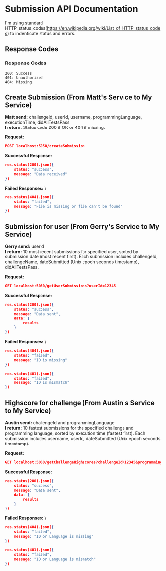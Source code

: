 # Submission API Documentation
I'm using standard HTTP_status_codes(https://en.wikipedia.org/wiki/List_of_HTTP_status_codes) to indenticate status and errors. 

## Response Codes 
### Response Codes
```
200: Success
401: Unauthorized
404: Missing
```


## Create Submission (From Matt's Service to My Service)
**Matt send:** challengeId, userId, username, programmingLanguage, executionTime, didAllTestsPass\
**I return:** Status code 200 if OK or 404 if missing. 

**Request:**
```json
POST localhost:5050/createSubmission
```
**Successful Response:**
```json
res.status(200).json({
    status: "success",
    message: "Data received"
})
```
**Failed Responses:** \
```json
res.status(404).json({
    status: "failed",
    message: "File is missing or file can't be found"
})
```


## Submission for user (From Gerry's Service to My Service)
**Gerry send:** userId\
**I return:** 10 most recent submissions for specified user, sorted by submission date (most recent first). Each submission includes challengeId, challengeName, dateSubmitted (Unix epoch seconds timestamp), didAllTestsPass. 

**Request:**
```json
GET localhost:5050/getUserSubmissions?userId=12345
```
**Successful Response:**
```json
res.status(200).json({
    status: "success",
    message: "Data sent",
    data: {
        results
    }
})
```

**Failed Responses:** \
```json
res.status(404).json({
    status: "failed",
    message: "ID is missing"
})
```

```json
res.status(401).json({
    status: "failed",
    message: "ID is mismatch"
})
```

## Highscore for challenge (From Austin's Service to My Service)
**Austin send:** challengeId and programmingLanguage \
**I return:** 10 fastest submissions for the specified challenge and programming language, sorted by execution time (fastest first). Each submission includes username, userId, dateSubmitted (Unix epoch seconds timestamp).

**Request:**
```json
GET localhost:5050/getChallengeHighscores?challengeId=12345&programmingLanguage=java
```
**Successful Response:**
```json
res.status(200).json({
    status: "success",
    message: "Data sent",
    data: {
        results
    }  
})
```

**Failed Responses:** \
```json
res.status(404).json({
    status: "failed",
    message: "ID or Language is missing"
})
```

```json
res.status(401).json({
    status: "failed",
    message: "ID or Language is mismatch"
})
```